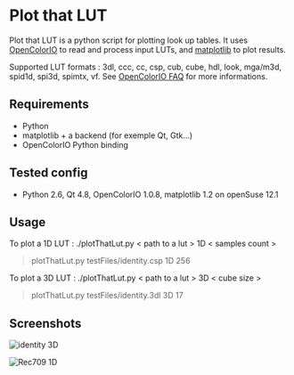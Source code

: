 Plot that LUT
========================

Plot that LUT is a python script for plotting look up tables.
It uses [OpenColorIO](http://opencolorio.org/) to read and process input LUTs, and [matplotlib](http://matplotlib.org/) to plot results.

Supported LUT formats : 3dl, ccc, cc, csp, cub, cube, hdl, look, mga/m3d, spid1d, spi3d, spimtx, vf.
See [OpenColorIO FAQ](http://opencolorio.org/FAQ.html) for more informations.

Requirements
------------
- Python
- matplotlib + a backend (for exemple Qt, Gtk...)
- OpenColorIO Python binding

Tested config
-------------
- Python 2.6, Qt 4.8, OpenColorIO 1.0.8, matplotlib 1.2 on openSuse 12.1

Usage
-----
To plot a 1D LUT : ./plotThatLut.py < path to a lut > 1D < samples count >
>plotThatLut.py testFiles/identity.csp 1D 256

To plot a 3D LUT : ./plotThatLut.py < path to a lut > 3D < cube size >
>plotThatLut.py testFiles/identity.3dl 3D 17

Screenshots
-----------
![identity 3D](https://dl.dropboxusercontent.com/u/2979643/identity_3D_LUT.png "identity 3D")

![Rec709 1D](https://dl.dropboxusercontent.com/u/2979643/Rec709_1D_LUT.png "Rec709 1D")